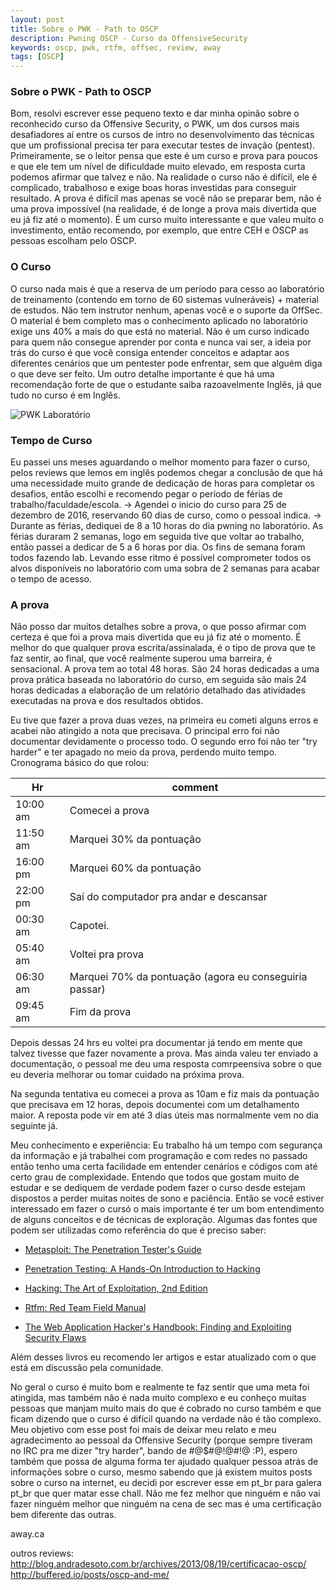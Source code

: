 ```yaml
---
layout: post
title: Sobre o PWK - Path to OSCP
description: Pwning OSCP - Curso da OffensiveSecurity
keywords: oscp, pwk, rtfm, offsec, review, away
tags: [OSCP]
---
```

 
### Sobre o PWK - Path to OSCP

Bom, resolvi escrever esse pequeno texto e dar minha opinão sobre o reconhecido curso da Offensive Security, o PWK, um dos cursos mais desafiadores aí entre os cursos de intro no desenvolvimento das técnicas que um profissional precisa ter para executar testes de invação (pentest).
Primeiramente, se o leitor pensa que este é um curso e prova para poucos e que ele tem um nível de dificuldade muito elevado, em resposta curta podemos afirmar que talvez e não.
Na realidade o curso não é difícil, ele é complicado, trabalhoso e exige boas horas investidas para conseguir resultado. A prova é difícil mas apenas se você não se preparar bem, não é uma prova impossível (na realidade, é de longe a prova mais divertida que eu já fiz até o momento). É um curso muito interessante e que valeu muito o investimento, então recomendo, por exemplo, que entre CEH e OSCP as pessoas escolham pelo OSCP.

### O Curso
O curso nada mais é que a reserva de um período para cesso ao laboratório de treinamento (contendo em torno de 60 sistemas vulneráveis) + material de estudos.
Não tem instrutor nenhum, apenas você e o suporte da OffSec.
O material é bem completo mas o conhecimento aplicado no laboratório exige uns 40% a mais do que está no material.
Não é um curso indicado para quem não consegue aprender por conta e nunca vai ser, a ideia por trás do curso é que você consiga entender conceitos e adaptar aos diferentes cenários que um pentester pode enfrentar, sem que alguém diga o que deve ser feito. Um outro detalhe importante é que há uma recomendação forte de que o estudante saiba razoavelmente Inglês, já que tudo no curso é em Inglês.

![PWK Laboratório](https://www.offensive-security.com/images/pwk-lab-net-intro1.png)

### Tempo de Curso
Eu passei uns meses aguardando o melhor momento para fazer o curso, pelos reviews que lemos em inglês podemos chegar a conclusão de que há uma necessidade muito grande de dedicação de horas para completar os desafios, então escolhi e recomendo pegar o período de férias de trabalho/faculdade/escola.
-> Agendei o inicio do curso para 25 de dezembro de 2016, reservando 60 dias de curso, como o pessoal indica.
-> Durante as férias, dediquei de 8 a 10 horas do dia pwning no laboratório. As férias duraram 2 semanas, logo em seguida tive que voltar ao trabalho, então passei a dedicar de 5 a 6 horas por dia. Os fins de semana foram todos fazendo lab. Levando esse ritmo é possível comprometer todos os alvos disponíveis no laboratório com uma sobra de 2 semanas para acabar o tempo de acesso.

### A prova
Não posso dar muitos detalhes sobre a prova, o que posso afirmar com certeza é que foi a prova mais divertida que eu já fiz até o momento. É melhor do que qualquer prova escrita/assinalada, é o tipo de prova que te faz sentir, ao final, que você realmente superou uma barreira, é sensacional. A prova tem ao total 48 horas. São 24 horas dedicadas a uma prova prática baseada no laboratório do curso, em seguida são mais 24 horas dedicadas a elaboração de um relatório detalhado das atividades executadas na prova e dos resultados obtidos.

Eu tive que fazer a prova duas vezes, na primeira eu cometi alguns erros e acabei não atingido a nota que precisava. O principal erro foi não documentar devidamente o processo todo. O segundo erro foi não ter "try harder" e ter apagado no meio da prova, perdendo muito tempo.
Cronograma básico do que rolou:

| Hr | comment |
| ------ | ------ |
| 10:00 am | Comecei a prova |
| 11:50 am | Marquei 30% da pontuação |
| 16:00 pm | Marquei 60% da pontuação |
| 22:00 pm | Saí do computador pra andar e descansar |
| 00:30 am | Capotei. |
| 05:40 am | Voltei pra prova |
| 06:30 am | Marquei 70% da pontuação (agora eu conseguiria passar) |
| 09:45 am | Fim da prova |

Depois dessas 24 hrs eu voltei pra documentar já tendo em mente que talvez tivesse que fazer novamente a prova. Mas ainda valeu ter enviado a documentação, o pessoal me deu uma resposta comrpeensiva sobre o que eu deveria melhorar ou tomar cuidado na próxima prova.

Na segunda tentativa eu comecei a prova as 10am e fiz mais da pontuação que precisava em 12 horas, depois documentei com um detalhamento maior.
A reposta pode vir em até 3 dias úteis mas normalmente vem no dia seguinte já.

Meu conhecimento e experiência:
Eu trabalho há um tempo com segurança da informação e já trabalhei com programação e com redes no passado então tenho uma certa facilidade em entender cenários e códigos com até certo grau de complexidade. Entendo que todos que gostam muito de estudar e se dediquem de verdade podem fazer o curso desde estejam dispostos a perder muitas noites de sono e paciência. Então se você estiver interessado em fazer o cursó o mais importante é ter um bom entendimento de alguns conceitos e de técnicas de exploração. Algumas das fontes que podem ser utilizadas como referência do que é preciso saber:

* [ Metasploit: The Penetration Tester's Guide ] 

* [Penetration Testing: A Hands-On Introduction to Hacking]

* [Hacking: The Art of Exploitation, 2nd Edition]

* [Rtfm: Red Team Field Manual]

* [The Web Application Hacker's Handbook: Finding and Exploiting Security Flaws]

Além desses livros eu recomendo ler artigos e estar atualizado com o que está em discussão pela comunidade.

No geral o curso é muito bom e realmente te faz sentir que uma meta foi atingida, mas também não é nada muito complexo e eu conheço muitas pessoas que manjam muito mais do que é cobrado no curso também e que ficam dizendo que o curso é difícil quando na verdade não é tão complexo. Meu objetivo com esse post foi mais de deixar meu relato e meu agradecimento ao pessoal da Offensive Security (porque sempre tiveram no IRC pra me dizer "try harder", bando de #@$#@!@#!@ :P), espero também que possa de alguma forma ter ajudado qualquer pessoa atrás de informações sobre o curso, mesmo sabendo que já existem muitos posts sobre o curso na internet, eu decidi por escrever esse em pt_br para galera pt_br que quer matar esse chall. Não me fez melhor que ninguém e não vai fazer ninguém melhor que ninguém na cena de sec mas é uma certificação bem diferente das outras.

away.ca

outros reviews:
http://blog.andradesoto.com.br/archives/2013/08/19/certificacao-oscp/
http://buffered.io/posts/oscp-and-me/

[Metasploit: The Penetration Tester's Guide]: <https://www.amazon.com/Metasploit-Penetration-Testers-David-Kennedy/dp/159327288X/ref=sr_1_1?ie=UTF8&qid=1492297200&sr=8-1&keywords=metasploit>

[Penetration Testing: A Hands-On Introduction to Hacking]: <https://www.amazon.com/Penetration-Testing-Hands-Introduction-Hacking/dp/1593275641/ref=sr_1_3?ie=UTF8&qid=1492297153&sr=8-3&keywords=pentest>

[Hacking: The Art of Exploitation, 2nd Edition]: <https://www.amazon.com/Hacking-Art-Exploitation-Jon-Erickson/dp/1593271441/ref=sr_1_1?ie=UTF8&qid=1492297164&sr=8-1&keywords=hacking>

[Rtfm: Red Team Field Manual]: <https://www.amazon.com/Rtfm-Red-Team-Field-Manual/dp/1494295504/ref=sr_1_2?ie=UTF8&qid=1492297153&sr=8-2&keywords=pentest>

[The Web Application Hacker's Handbook: Finding and Exploiting Security Flaws]: <https://www.amazon.com/Web-Application-Hackers-Handbook-Exploiting/dp/1118026470/ref=sr_1_1?ie=UTF8&qid=1492297179&sr=8-1&keywords=the+web+application+hacker%27s+handbook>
